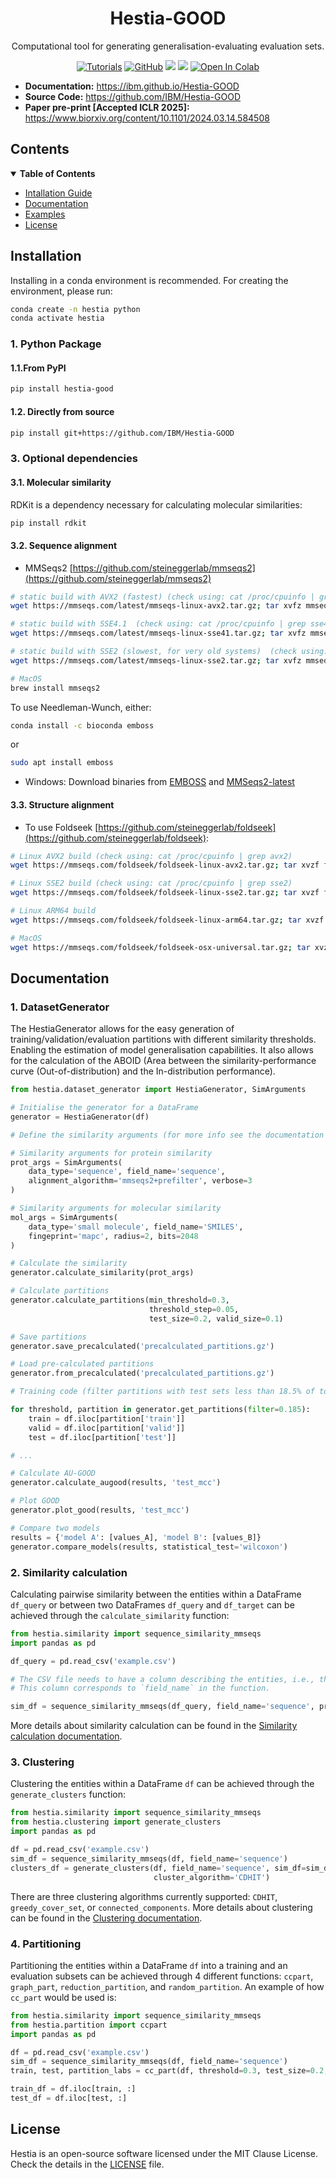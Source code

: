 <div align="center">
  <h1>Hestia-GOOD</h1>

  <p>Computational tool for generating generalisation-evaluating evaluation sets.</p>
  
  <a href="https://ibm.github.io/Hestia-GOOD/"><img alt="Tutorials" src="https://img.shields.io/badge/docs-tutorials-green" /></a>
  <a href="https://github.com/IBM/Hestia-GOOD/blob/main/LICENSE"><img alt="GitHub" src="https://img.shields.io/github/license/IBM/Hestia-GOOD" /></a>
  <a href="https://pypi.org/project/hestia-good/"><img src="https://img.shields.io/pypi/v/hestia-good" /></a>
  <a href="https://pypi.org/project/hestia-good/"><img src="https://img.shields.io/pypi/dm/hestia-good" /></a>
  <a target="_blank" href="https://colab.research.google.com/github/IBM/Hestia-GOOD/blob/main/examples/tutorial_1.ipynb">
    <img src="https://colab.research.google.com/assets/colab-badge.svg" alt="Open In Colab"/>
  </a>
</div>

- **Documentation:**  <a href="https://ibm.github.io/Hestia-GOOD/" target="_blank">https://ibm.github.io/Hestia-GOOD</a>
- **Source Code:** <a href="https://github.com/IBM/Hestia-GOOD" target="_blank">https://github.com/IBM/Hestia-GOOD</a>
- **Paper pre-print [Accepted ICLR 2025]:** <a href="https://www.biorxiv.org/content/10.1101/2024.03.14.584508" target="_blank">https://www.biorxiv.org/content/10.1101/2024.03.14.584508</a>

## Contents

<details open markdown="1"><summary><b>Table of Contents</b></summary>

- [Intallation Guide](#installation)
- [Documentation](#documentation)
- [Examples](#examples)
- [License](#license)
 </details>


 ## Installation <a name="installation"></a>

Installing in a conda environment is recommended. For creating the environment, please run:

```bash
conda create -n hestia python
conda activate hestia
```

### 1. Python Package

#### 1.1.From PyPI


```bash
pip install hestia-good
```

#### 1.2. Directly from source

```bash
pip install git+https://github.com/IBM/Hestia-GOOD
```

### 3. Optional dependencies

#### 3.1. Molecular similarity

RDKit is a dependency necessary for calculating molecular similarities:

```bash
pip install rdkit
```

#### 3.2. Sequence alignment

  - MMSeqs2 [https://github.com/steineggerlab/mmseqs2](https://github.com/steineggerlab/mmseqs2)
  ```bash
  # static build with AVX2 (fastest) (check using: cat /proc/cpuinfo | grep avx2)
  wget https://mmseqs.com/latest/mmseqs-linux-avx2.tar.gz; tar xvfz mmseqs-linux-avx2.tar.gz; export PATH=$(pwd)/mmseqs/bin/:$PATH

  # static build with SSE4.1  (check using: cat /proc/cpuinfo | grep sse4)
  wget https://mmseqs.com/latest/mmseqs-linux-sse41.tar.gz; tar xvfz mmseqs-linux-sse41.tar.gz; export PATH=$(pwd)/mmseqs/bin/:$PATH

  # static build with SSE2 (slowest, for very old systems)  (check using: cat /proc/cpuinfo | grep sse2)
  wget https://mmseqs.com/latest/mmseqs-linux-sse2.tar.gz; tar xvfz mmseqs-linux-sse2.tar.gz; export PATH=$(pwd)/mmseqs/bin/:$PATH

  # MacOS
  brew install mmseqs2  
  ```

  To use Needleman-Wunch, either:

  ```bash
  conda install -c bioconda emboss
  ```
  or

  ```bash
  sudo apt install emboss
  ```


- Windows: Download binaries from [EMBOSS](https://emboss.sourceforge.net/download/) and [MMSeqs2-latest](https://mmseqs.com/latest/mmseqs-win64.zip)


#### 3.3. Structure alignment 

  - To use Foldseek [https://github.com/steineggerlab/foldseek](https://github.com/steineggerlab/foldseek):

  ```bash
  # Linux AVX2 build (check using: cat /proc/cpuinfo | grep avx2)
  wget https://mmseqs.com/foldseek/foldseek-linux-avx2.tar.gz; tar xvzf foldseek-linux-avx2.tar.gz; export PATH=$(pwd)/foldseek/bin/:$PATH

  # Linux SSE2 build (check using: cat /proc/cpuinfo | grep sse2)
  wget https://mmseqs.com/foldseek/foldseek-linux-sse2.tar.gz; tar xvzf foldseek-linux-sse2.tar.gz; export PATH=$(pwd)/foldseek/bin/:$PATH

  # Linux ARM64 build
  wget https://mmseqs.com/foldseek/foldseek-linux-arm64.tar.gz; tar xvzf foldseek-linux-arm64.tar.gz; export PATH=$(pwd)/foldseek/bin/:$PATH

  # MacOS
  wget https://mmseqs.com/foldseek/foldseek-osx-universal.tar.gz; tar xvzf foldseek-osx-universal.tar.gz; export PATH=$(pwd)/foldseek/bin/:$PATH
  ```


## Documentation <a name="documentation"></a>

### 1. DatasetGenerator

The HestiaGenerator allows for the easy generation of training/validation/evaluation partitions with different similarity thresholds. Enabling the estimation of model generalisation capabilities. It also allows for the calculation of the ABOID (Area between the similarity-performance curve (Out-of-distribution) and the In-distribution performance).

```python
from hestia.dataset_generator import HestiaGenerator, SimArguments

# Initialise the generator for a DataFrame
generator = HestiaGenerator(df)

# Define the similarity arguments (for more info see the documentation page https://ibm.github.io/Hestia-OOD/datasetgenerator)

# Similarity arguments for protein similarity
prot_args = SimArguments(
    data_type='sequence', field_name='sequence',
    alignment_algorithm='mmseqs2+prefilter', verbose=3
)

# Similarity arguments for molecular similarity
mol_args = SimArguments(
    data_type='small molecule', field_name='SMILES',
    fingeprint='mapc', radius=2, bits=2048
)

# Calculate the similarity
generator.calculate_similarity(prot_args)

# Calculate partitions
generator.calculate_partitions(min_threshold=0.3,
                               threshold_step=0.05,
                               test_size=0.2, valid_size=0.1)

# Save partitions
generator.save_precalculated('precalculated_partitions.gz')

# Load pre-calculated partitions
generator.from_precalculated('precalculated_partitions.gz')

# Training code (filter partitions with test sets less than 18.5% of total data)

for threshold, partition in generator.get_partitions(filter=0.185):
    train = df.iloc[partition['train']]
    valid = df.iloc[partition['valid']]
    test = df.iloc[partition['test']]

# ...

# Calculate AU-GOOD
generator.calculate_augood(results, 'test_mcc')

# Plot GOOD
generator.plot_good(results, 'test_mcc')

# Compare two models
results = {'model A': [values_A], 'model B': [values_B]}
generator.compare_models(results, statistical_test='wilcoxon')
```

### 2. Similarity calculation

Calculating pairwise similarity between the entities within a DataFrame `df_query` or between two DataFrames `df_query` and `df_target` can be achieved through the `calculate_similarity` function:

```python
from hestia.similarity import sequence_similarity_mmseqs
import pandas as pd

df_query = pd.read_csv('example.csv')

# The CSV file needs to have a column describing the entities, i.e., their sequence, their SMILES, or a path to their PDB structure.
# This column corresponds to `field_name` in the function.

sim_df = sequence_similarity_mmseqs(df_query, field_name='sequence', prefilter=True)
```

More details about similarity calculation can be found in the [Similarity calculation documentation](https://ibm.github.io/Hestia-OOD/similarity/).

### 3. Clustering

Clustering the entities within a DataFrame `df` can be achieved through the `generate_clusters` function:

```python
from hestia.similarity import sequence_similarity_mmseqs
from hestia.clustering import generate_clusters
import pandas as pd

df = pd.read_csv('example.csv')
sim_df = sequence_similarity_mmseqs(df, field_name='sequence')
clusters_df = generate_clusters(df, field_name='sequence', sim_df=sim_df,
                                cluster_algorithm='CDHIT')
```

There are three clustering algorithms currently supported: `CDHIT`, `greedy_cover_set`, or `connected_components`. More details about clustering can be found in the [Clustering documentation](https://ibm.github.io/Hestia-OOD/clustering/).


### 4. Partitioning

Partitioning the entities within a DataFrame `df` into a training and an evaluation subsets can be achieved through 4 different functions: `ccpart`, `graph_part`, `reduction_partition`, and `random_partition`. An example of how `cc_part` would be used is:

```python
from hestia.similarity import sequence_similarity_mmseqs
from hestia.partition import ccpart
import pandas as pd

df = pd.read_csv('example.csv')
sim_df = sequence_similarity_mmseqs(df, field_name='sequence')
train, test, partition_labs = cc_part(df, threshold=0.3, test_size=0.2, sim_df=sim_df)

train_df = df.iloc[train, :]
test_df = df.iloc[test, :]
```

License <a name="license"></a>
-------
Hestia is an open-source software licensed under the MIT Clause License. Check the details in the [LICENSE](https://github.com/IBM/Hestia/blob/master/LICENSE) file.

